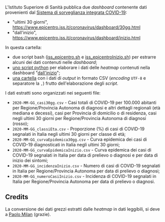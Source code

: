 L'Istituto Superiore di Sanità pubblica due *dashboard* contenente dati provenienti dal [Sistema di sorveglianza integrata COVID-19](https://covid-19.iss.it/):

- "ultimi 30 giorni", https://www.epicentro.iss.it/coronavirus/dashboard/30gg.html
- "dall'inizio", https://www.epicentro.iss.it/coronavirus/dashboard/inizio.html


In questa cartella:

- due script bash ([iss_epicentro.sh](./iss_epicentro.sh) e [iss_epicentroInizio.sh](./iss_epicentroInizio.sh)) per estrarre alcuni dei dati contenuti nelle *dashboard*;
- [uno script python](iss_epicentroInizio.py) per elaborare i dati delle *heatmap* contenuti nella dashboard "[dall'inizio](https://www.epicentro.iss.it/coronavirus/dashboard/inizio.html)";
- [una cartella](./processing) con i dati di *output* in formato CSV (*encoding* `UTF-8` e separatore la `,`) frutto dell'elaborazione degli *script*.

I dati estratti sono organizzati nei seguenti file:

- `2020-MM-GG_casi30gg.csv` - Casi totali di COVID-19 per 100.000 abitanti per Regione/Provincia Autonoma di diagnosi e altri dettagli regionali (età mediana e decessi), casi per Provincia di domicilio o di residenza, casi negli ultimi 30 giorni per Regione/Provincia Autonoma di diagnosi (rosso);
- `2020-MM-GG_classiEta.csv` - Proporzione (%) di casi di COVID-19 segnalati in Italia negli ultimi 30 giorni per classe di età;
- `2020-MM-GG_curvaEpidemica30gg.csv` - Curva epidemica dei casi di COVID-19 diagnosticati in Italia negli ultimi 30 giorni;
- `2020-MM-GG_curvaEpidemicaInizio.csv` - Curva epidemica dei casi di COVID-19 segnalati in Italia per data di prelievo o diagnosi e per data di inizio dei sintomi;
- `2020-MM-GG_incidenzaInizio.csv` - Numero di casi di COVID-19 segnalati in Italia per Regione/Provincia Autonoma per data di prelievo o diagnosi;
- `2020-MM-GG_numeroCasiInizio.csv` - Incidenza di COVID-19 segnalati in Italia per Regione/Provincia Autonoma per data di prelievo o diagnosi.

## Credits

La conversione dei dati grezzi estratti dalle *heatmap* in dati leggibili, si deve a [Paolo Milan](https://twitter.com/OpencovidM) (grazie).
